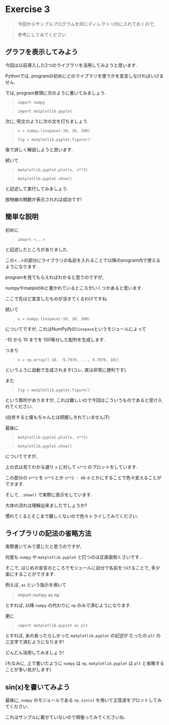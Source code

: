 # Exercise 3

> 今回からサンプルプログラムを同じディレクトリ内に入れておくので, 

> 参考にしてみてください


## グラフを表示してみよう

今回は以前導入した2つのライブラリを活用してみようと思います.

Pythonでは, programの初めにどのライブラリを使うかを宣言しなければいけません.

では, program冒頭に次のように書いてみましょう.

> `import numpy`

> `import matplotlib.pyplot`

次に, 呪文のように次の文を打ちましょう.

> `x = numpy.linspace(-10, 10, 100)`

> `fig = matplotlib.pyplot.figure()`

後で詳しく解説しようと思います.

続いて

> `matplotlib.pyplot.plot(x, x**2)`

> `matplotlib.pyplot.show()`

と記述して実行してみましょう.

放物線の関数が表示されれば成功です!


## 簡単な説明

初めに

> `imoprt <...>`

と記述したところがありました.

この<...>の部分にライブラリの名前を入れることで以降のprogram内で使えるようになります.

programを見てもらえればわかると思うのですが, 

numpyやmatplotlibと書かれているところがいくつかあると思います.

ここで先ほど宣言したものが活きてくるわけですね.

 
続いて

> `x = numpy.linspace(-10, 10, 100)`

についてですが, これはNumPy内の`linspace`というモジュールによって

-10 から 10 までを 100等分した配列を生成します.

つまり

> `x = np.array([-10, -9.7979, ..., 9.7979, 10])`

というふうに自動で生成されます(コレ, 実は非常に便利です).

また

> `fig = matplotlib.pyplot.figure()`

という箇所がありますが, これは難しいので今回はこういうものであると受け入れてください.

(白状すると僕もちゃんとは把握しきれていません汗)

最後に

> `matplotlib.pyplot.plot(x, x**2)`

> `matplotlib.pyplot.show()`

についてですが,

上の式は見てわかる通り `x` に対して `x**2` のプロットをしています.

この部分の `x**2` を `x**3` とか `x**2 - 40.0` とかにすることで色々変えることができます.

そして, `.show()` で実際に表示をしています.

大体の流れは理解出来ましたでしょうか?

慣れてくるとそこまで難しくないので色々トライしてみてください.


## ライブラリの記法の省略方法

実際書いてみて感じたと思うのですが,

何度も `numpy` や `matplotlib.pyplot` と打つのは正直面倒くさいです...

そこで, はじめの宣言のところでモジュールに自分で名前をつけることで, 多少楽にすることができます.

例えば, `as` という指示を用いて

> import numpy as np`

とすれば, 以降 `numpy` の代わりに `np` のみで済むようになります.

更に

> `import matplotlib.pyplot as plt`

とすれば, あの長ったらしかった `matplotlib.pyplot` の記述が たったの `plt` の三文字で済むようになります!

どんどん活用してみましょう!

(ちなみに, 上で書いたように `numpy` は `np`, `matplotlib.pyplot` は `plt` と省略することが多い気がします)


## sin(x)を書いてみよう

最後に, `numpy` のモジュールである `np.sin(x)` を用いて正弦波をプロットしてみてください.

これはサンプルに載せていないので頑張ってみてくださいね.
